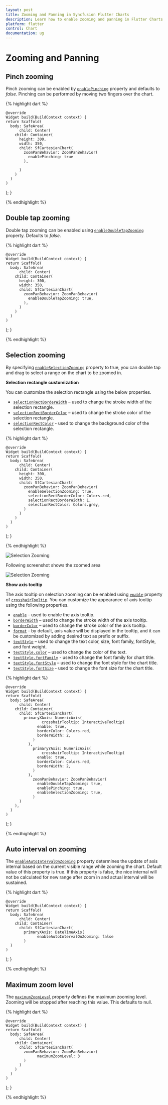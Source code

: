 ```yaml
---
layout: post
title: Zooming and Panning in Syncfusion Flutter Charts
description: Learn how to enable zooming and panning in Flutter Charts
platform: flutter
control: Chart
documentation: ug
---
```


# Zooming and Panning

## Pinch zooming

Pinch zooming can be enabled by [`enablePinching`](https://pub.dev/documentation/syncfusion_flutter_charts/latest/charts/ZoomPanBehavior/enablePinching.html) property and defaults to *false*. Pinching can be performed by moving two fingers over the chart.

{% highlight dart %} 

    @override
    Widget build(BuildContext context) {
    return Scaffold(
      body: SafeArea(
          child: Center(
        child: Container(
          height: 300, 
          width: 350, 
          child: SfCartesianChart(
            zoomPanBehavior: ZoomPanBehavior(
              enablePinching: true
            ),
            
          )
        )
      )
    )
  );
}

{% endhighlight %}

## Double tap zooming

Double tap zooming can be enabled using [`enableDoubleTapZooming`](https://pub.dev/documentation/syncfusion_flutter_charts/latest/charts/ZoomPanBehavior/enableDoubleTapZooming.html) property. Defaults to *false*.

{% highlight dart %} 

    @override
    Widget build(BuildContext context) {
    return Scaffold(
      body: SafeArea(
          child: Center(
        child: Container(
          height: 300, 
          width: 350, 
          child: SfCartesianChart(
            zoomPanBehavior: ZoomPanBehavior(
              enableDoubleTapZooming: true,
            ),
          )
        )
      )
    )
  );
}

{% endhighlight %}

## Selection zooming

By specifying [`enableSelectionZooming`](https://pub.dev/documentation/syncfusion_flutter_charts/latest/charts/ZoomPanBehavior/enableSelectionZooming.html) property to true, you can double tap and drag to select a range on the chart to be zoomed in.

**Selection rectangle customization**

You can customize the selection rectangle using the below properties.

* [`selectionRectBorderWidth`](https://pub.dev/documentation/syncfusion_flutter_charts/latest/charts/ZoomPanBehavior/selectionRectBorderWidth.html) – used to change the stroke width of the selection rectangle.
* [`selectionRectBorderColor`](https://pub.dev/documentation/syncfusion_flutter_charts/latest/charts/ZoomPanBehavior/selectionRectBorderColor.html) – used to change the stroke color of the selection rectangle.
* [`selectionRectColor`](https://pub.dev/documentation/syncfusion_flutter_charts/latest/charts/ZoomPanBehavior/selectionRectColor.html) - used to change the background color of the selection rectangle.

{% highlight dart %} 

    @override
    Widget build(BuildContext context) {
    return Scaffold(
      body: SafeArea(
          child: Center(
        child: Container(
          height: 300, 
          width: 350, 
          child: SfCartesianChart(
            zoomPanBehavior: ZoomPanBehavior(
              enableSelectionZooming: true,
              selectionRectBorderColor: Colors.red,
              selectionRectBorderWidth: 1,
              selectionRectColor: Colors.grey,
            )
          )
        )
      )
    )
  );
}

{% endhighlight %}

![Selection Zooming](images/zooming-panning/before_zooming.jpg)

Following screenshot shows the zoomed area

![Selection Zooming](images/zooming-panning/after_zooming.jpg)

**Show axis tooltip**

The axis tooltip on selection zooming can be enabled using [`enable`](https://pub.dev/documentation/syncfusion_flutter_charts/latest/charts/CrosshairBehavior/enable.html) property of [`crosshairTooltip`](https://pub.dev/documentation/syncfusion_flutter_charts/latest/charts/ChartAxis/crosshairTooltip.html). You can customize the appearance of axis tooltip using the following properties.

* [`enable`](https://pub.dev/documentation/syncfusion_flutter_charts/latest/charts/InteractiveTooltip/enable.html) - used to enable the axis tooltip.
* [`borderWidth`](https://pub.dev/documentation/syncfusion_flutter_charts/latest/charts/InteractiveTooltip/borderWidth.html) – used to change the stroke width of the axis tooltip.
* [`borderColor`](https://pub.dev/documentation/syncfusion_flutter_charts/latest/charts/InteractiveTooltip/borderColor.html) – used to change the stroke color of the axis tooltip.
* [`format`](https://pub.dev/documentation/syncfusion_flutter_charts/latest/charts/InteractiveTooltip/format.html) - by default, axis value will be displayed in the tooltip, and it can be customized by adding desired text as prefix or suffix.
* [`textStyle`](https://pub.dev/documentation/syncfusion_flutter_charts/latest/charts/InteractiveTooltip/textStyle.html) – used to change the text color, size, font family, fontStyle, and font weight.
* [`textStyle.color`](https://pub.dev/documentation/syncfusion_flutter_charts/latest/charts/ChartTextStyle/color.html) – used to change the color of the text.
* [`textStyle.fontFamily`](https://pub.dev/documentation/syncfusion_flutter_charts/latest/charts/ChartTextStyle/fontFamily.html) - used to change the font family for chart title. 
* [`textStyle.fontStyle`](https://pub.dev/documentation/syncfusion_flutter_charts/latest/charts/ChartTextStyle/fontStyle.html) – used to change the font style for the chart title.
* [`textStyle.fontSize`](https://pub.dev/documentation/syncfusion_flutter_charts/latest/charts/ChartTextStyle/fontStyle.html) - used to change the font size for the chart title.

{% highlight dart %} 

    @override
    Widget build(BuildContext context) {
    return Scaffold(
      body: SafeArea(
          child: Center(
        child: Container(
          child: SfCartesianChart(
            primaryXAxis: NumericAxis(
                    crosshairTooltip: InteractiveTooltip(
                  enable: true,
                  borderColor: Colors.red,
                  borderWidth: 2,
                )
              ),
                primaryYAxis: NumericAxis(
                    crosshairTooltip: InteractiveTooltip(
                  enable: true,
                  borderColor: Colors.red,
                  borderWidth: 2,
                )
              ),
                zoomPanBehavior: ZoomPanBehavior(
                  enableDoubleTapZooming: true,
                  enablePinching: true,
                  enableSelectionZooming: true,
                )
          )
        ),
      )
    )
  );
}

{% endhighlight %}

## Auto interval on zooming

The [`enableAutoIntervalOnZooming`](https://pub.dev/documentation/syncfusion_flutter_charts/latest/charts/ChartAxis/enableAutoIntervalOnZooming.html) property determines the update of axis internal based on the current visible range while zooming the chart. Default value of this property is true. If this property is false, the nice internal will not be calculated for new range after zoom in and actual interval will be sustained.

{% highlight dart %} 

    @override
    Widget build(BuildContext context) {
    return Scaffold(
      body: SafeArea(
          child: Center(
        child: Container(
          child: SfCartesianChart(
            primaryXAxis: DateTimeAxis(
                  enableAutoIntervalOnZooming: false
            )
      )
    )
  );
}

{% endhighlight %}

## Maximum zoom level

The [`maximumZoomLevel`](https://pub.dev/documentation/syncfusion_flutter_charts/latest/charts/ZoomPanBehavior/maximumZoomLevel.html) property defines the maximum zooming level. Zooming will be stopped after reaching this value. This defaults to null.

{% highlight dart %} 

    @override
    Widget build(BuildContext context) {
    return Scaffold(
      body: SafeArea(
          child: Center(
        child: Container(
          child: SfCartesianChart(
            zoomPanBehavior: ZoomPanBehavior(
                  maximumZoomLevel: 3
            )
          )
        )
      )
    )
  );
}

{% endhighlight %}